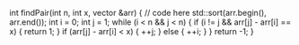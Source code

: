  int findPair(int n, int x, vector<int> &arr) {
        // code here
          std::sort(arr.begin(), arr.end());
        int i = 0;
        int j = 1;
        while (i < n && j < n) {
            if (i != j && arr[j] - arr[i] == x) {
                return 1;
            }
            if (arr[j] - arr[i] < x) {
                ++j;
            } else {
                ++i;
            }
        }
        return -1;
    }
